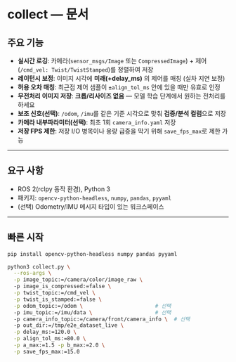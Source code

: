 # collect — 문서

## 주요 기능
- **실시간 로깅**: 카메라(`sensor_msgs/Image` 또는 `CompressedImage`) + 제어(`/cmd_vel: Twist/TwistStamped`)를 정렬하여 저장
- **레이턴시 보정**: 이미지 시각에 **미래(+delay_ms)** 의 제어를 매칭 (실차 지연 보정)
- **허용 오차 매칭**: 최근접 제어 샘플이 `±align_tol_ms` 안에 있을 때만 유효로 인정
- **무전처리 이미지 저장**: **크롭/리사이즈 없음** — 모델 학습 단계에서 원하는 전처리를 하세요
- **보조 신호(선택)**: `/odom`, `/imu`를 같은 기준 시각으로 맞춰 **검증/분석 컬럼**으로 저장
- **카메라 내부파라미터(선택)**: 최초 1회 `camera_info.yaml` 저장
- **저장 FPS 제한**: 저장 I/O 병목이나 용량 급증을 막기 위해 `save_fps_max`로 제한 가능

---

## 요구 사항
- ROS 2(rclpy 동작 환경), Python 3
- 패키지: `opencv-python-headless`, `numpy`, `pandas`, `pyyaml`
- (선택) Odometry/IMU 메시지 타입이 있는 워크스페이스

---

## 빠른 시작

```bash
pip install opencv-python-headless numpy pandas pyyaml

python3 collect.py \
  --ros-args \
  -p image_topic:=/camera/color/image_raw \   
  -p image_is_compressed:=false \
  -p twist_topic:=/cmd_vel \
  -p twist_is_stamped:=false \
  -p odom_topic:=/odom \                       # 선택
  -p imu_topic:=/imu/data \                    # 선택
  -p camera_info_topic:=/camera/front/camera_info \  # 선택
  -p out_dir:=/tmp/e2e_dataset_live \
  -p delay_ms:=120.0 \
  -p align_tol_ms:=80.0 \
  -p a_max:=1.5 -p b_max:=2.0 \
  -p save_fps_max:=15.0
